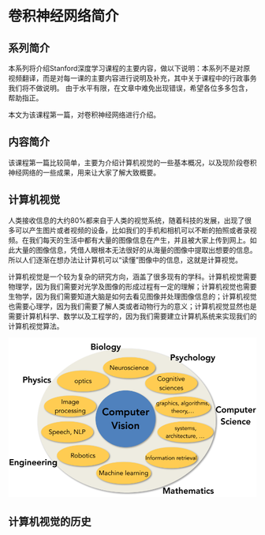 # 卷积神经网络简介

## 系列简介

本系列将介绍Stanford深度学习课程的主要内容，做以下说明：本系列不是对原视频翻译，而是对每一课的主要内容进行说明及补充，其中关于课程中的行政事务我们将不做说明。
由于水平有限，在文章中难免出现错误，希望各位多多包含，帮助指正。

本文为该课程第一篇，对卷积神经网络进行介绍。

## 内容简介

该课程第一篇比较简单，主要为介绍计算机视觉的一些基本概况，以及现阶段卷积神经网络的一些成果，用来让大家了解大致概要。

## 计算机视觉

人类接收信息的大约80%都来自于人类的视觉系统，随着科技的发展，出现了很多可以产生图片或者视频的设备，比如我们的手机和相机可以不断的拍照或者录视频。在我们每天的生活中都有大量的图像信息在产生，并且被大家上传到网上。如此大量的图像信息，凭借人眼根本无法很好的从海量的图像中提取出想要的信息。所以人们逐渐在想办法让计算机可以“读懂”图像中的信息，这就是计算视觉。

计算机视觉是一个较为复杂的研究方向，涵盖了很多现有的学科。计算机视觉需要物理学，因为我们需要对光学及图像的形成过程有一定的理解；计算机视觉也需要生物学，因为我们需要知道大脑是如何去看见图像并处理图像信息的；计算机视觉也需要心理学，因为我们需要了解人类或者动物行为的意义；计算机视觉显然也是需要计算机科学、数学以及工程学的，因为我们需要建立计算机系统来实现我们的计算机视觉算法。

![](https://github.com/NGSHotpot/deep-learning/blob/master/stanford_img/001.png)

## 计算机视觉的历史


